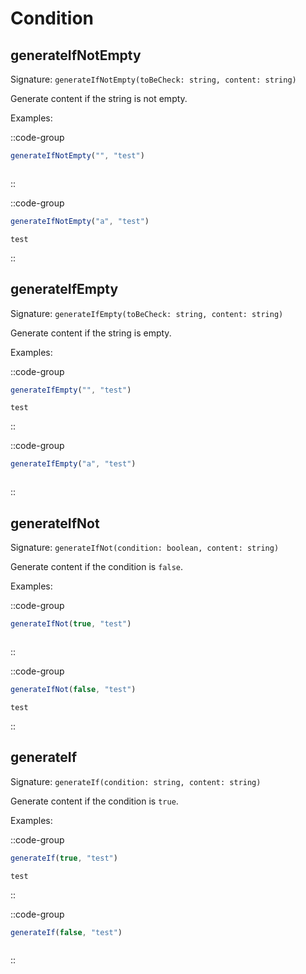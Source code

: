 # Condition

## generateIfNotEmpty

Signature: `generateIfNotEmpty(toBeCheck: string, content: string)`

Generate content if the string is not empty.

Examples:

::code-group
```javascript [Expression]
generateIfNotEmpty("", "test")
```
``` [Output]
```
::

::code-group
```javascript [Expression]
generateIfNotEmpty("a", "test")
```
``` [Output]
test
```
::

## generateIfEmpty

Signature: `generateIfEmpty(toBeCheck: string, content: string)`

Generate content if the string is empty.

Examples:

::code-group
```javascript [Expression]
generateIfEmpty("", "test")
```
``` [Output]
test
```
::

::code-group
```javascript [Expression]
generateIfEmpty("a", "test")
```
``` [Output]
```
::

## generateIfNot

Signature: `generateIfNot(condition: boolean, content: string)`

Generate content if the condition is `false`.

Examples:

::code-group
```javascript [Expression]
generateIfNot(true, "test")
```
``` [Output]
```
::

::code-group
```javascript [Expression]
generateIfNot(false, "test")
```
``` [Output]
test
```
::

## generateIf

Signature: `generateIf(condition: string, content: string)`

Generate content if the condition is `true`.

Examples:

::code-group
```javascript [Expression]
generateIf(true, "test")
```
``` [Output]
test
```
::

::code-group
```javascript [Expression]
generateIf(false, "test")
```
``` [Output]
```
::
